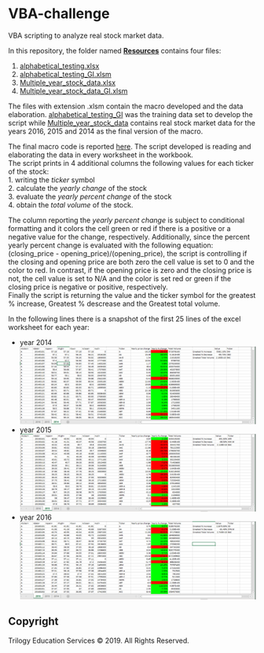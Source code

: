 # VBA-challenge
VBA scripting to analyze real stock market data.

In this repository, the folder named [**Resources**](./Resources) contains four files:
  1. [alphabetical_testing.xlsx](./Resources/alphabetical_testing.xlsx)
  2. [alphabetical_testing_GI.xlsm](./Resources/alphabetical_testing_GI.xlsx)
  3. [Multiple_year_stock_data.xlsx](./Resources/Multiple_year_stock_data.xlsx)
  4. [Multiple_year_stock_data_GI.xlsm](./Resources/Multiple_year_stock_data_GI.xlsxm)
  
The files with extension .xlsm contain the macro developed and the data elaboration. [alphabetical_testing_GI](./Resources/alphabetical_testing_GI.xlsx) was the training data set to develop the script while [Multiple_year_stock_data](./Resources/Multiple_year_stock_data_GI.xlsxm) contains real stock market data for the years 2016, 2015 and 2014 as the final version of the macro.
  
The final macro code is reported [here](./Sub_VBA_Stocks.vbs). The script developed is reading and elaborating the data in every worksheet in the workbook. \
The script prints in 4 additional columns the following values for each ticker of the stock: \
    1. writing the *ticker* symbol \
    2. calculate the *yearly change* of the stock \
    3. evaluate the *yearly percent change* of the stock \
    4. obtain the *total volume* of the stock. 
    
The column reporting the *yearly percent change* is subject to conditional formatting and it colors the cell green or red if there is a positive or a negative value for the change, respectively. Additionally, since the percent yearly percent change is evaluated with the following equation: (closing_price - opening_price)/(opening_price), the script is controlling if the closing and opening price are both zero the cell value is set to 0 and the color to red. In contrast, if the opening price is zero and the closing price is not, the cell value is set to N/A and the color is set red or green if the closing price is negative or positive, respectively. \
Finally the script is returning the value and the ticker symbol for the greatest % increase, Greatest % descrease and the Greatest total volume.

In the following lines there is a snapshot of the first 25 lines of the excel worksheet for each year:
* year 2014
![2014](2014.png)
* year 2015
![2015](2015.PNG)
* year 2016
![2016](2016.png)

## Copyright

Trilogy Education Services © 2019. All Rights Reserved.
